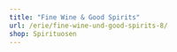```yaml
---
title: "Fine Wine & Good Spirits"
url: /erie/fine-wine-und-good-spirits-8/
shop: Spirituosen
---
```

